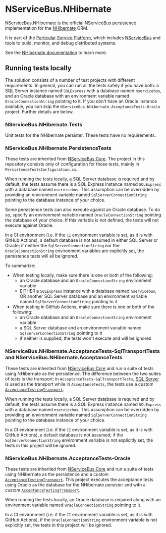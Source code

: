 # NServiceBus.NHibernate

NServiceBus.NHibernate is the official NServiceBus persistence implementation for the [NHibernate](http://nhibernate.info/) ORM.

It is part of the [Particular Service Platform](https://particular.net/service-platform), which includes [NServiceBus](https://particular.net/nservicebus) and tools to build, monitor, and debug distributed systems.

See the [NHibernate documentation](https://docs.particular.net/persistence/nhibernate/) to learn more.

## Running tests locally

The solution consists of a number of test projects with different requirements. In general, you can run all the tests safely if you have both: a SQL Server instance named `SQLExpress` with a database named `nservicebus`, and an Oracle database with an environment variable named `OracleConnectionString` pointing to it. If you don't have an Oracle instance available, you can skip the `NServiceBus.NHibernate.AcceptanceTests-Oracle` project. Further details are below.

### NServiceBus.NHibernate.Tests

Unit tests for the NHibernate persister. These tests have no requirements.

### NServiceBus.NHibernate.PersistenceTests

These tests are inherited from [NServiceBus Core](https://github.com/Particular/NServiceBus/tree/master/src/NServiceBus.PersistenceTests). The project in this repository consists only of configuration for those tests, mainly in `PersistenceTestsConfiguration.cs`.

When running the tests locally, a SQL Server database is required and by default, the tests assume there is a SQL Express instance named `SQLExpress` with a database named `nservicebus`. This assumption can be overridden by providing an environment variable named `SqlServerConnectionString` pointing to the database instance of your choice.

Some persistence tests can also execute against an Oracle database. To do so, specify an environment variable named `OracleConnectionString` pointing the database of your choice. If this variable is not defined, the tests will not execute against Oracle.

In a CI environment (i.e. if the `CI` environment variable is set, as it is with GitHub Actions), a default database is not assumed in either SQL Server or Oracle; if neither the `SqlServerConnectionString` nor the `OracleConnectionString` environment variables are explicitly set, the persistence tests will all be ignored.

To summarize:

* When testing locally, make sure there is one or both of the following:
  * an Oracle database and an `OracleConnectionString` environment variable
  * EITHER a `SQLExpress` instance with a database named `nservicebus`, OR another SQL Server database and an environment variable named `SqlServerConnectionString` pointing to it
* When testing in GitHub Actions, make sure there is one or both of the following:
  * an Oracle database and an `OracleConnectionString` environment variable
  * a SQL Server database and an environment variable named `SqlServerConnectionString` pointing to it
  * if neither is supplied, the tests won't execute and will be ignored

### NServiceBus.NHibernate.AcceptanceTests-SqlTransportTests and NServiceBus.NHibernate.AcceptanceTests

These tests are inherited from [NServiceBus Core](https://github.com/Particular/NServiceBus/tree/master/src/NServiceBus.AcceptanceTests) and run a suite of tests using NHibernate as the persistence. The difference between the two suites of tests is the transport: in `AcceptanceTests-SqlTransportTests`, [SQL Server](https://github.com/Particular/NServiceBus.sqlserver) is used as the transport while in `AcceptanceTests`, the tests use a custom [`AcceptanceTestingTransport`](https://github.com/Particular/NServiceBus/blob/master/src/NServiceBus.AcceptanceTesting/AcceptanceTestingTransport/AcceptanceTestingTransport.cs).

When running the tests locally, a SQL Server database is required and by default, the tests assume there is a SQL Express instance named `SQLExpress` with a database named `nservicebus`. This assumption can be overridden by providing an environment variable named `SqlServerConnectionString` pointing to the database instance of your choice.

In a CI environment (i.e. if the `CI` environment variable is set, as it is with GitHub Actions), a default database is not assumed; if the `SqlServerConnectionString` environment variable is not explicitly set, the tests in this project will be ignored.

### NServiceBus.NHibernate.AcceptanceTests-Oracle

These tests are inherited from [NServiceBus Core](https://github.com/Particular/NServiceBus/tree/master/src/NServiceBus.AcceptanceTests) and run a suite of tests using NHibernate as the persistence and a custom [`AcceptanceTestingTransport`](https://github.com/Particular/NServiceBus/blob/master/src/NServiceBus.AcceptanceTesting/AcceptanceTestingTransport/AcceptanceTestingTransport.cs). This project executes the acceptance tests using Oracle as the database for the NHibernate persister and with a custom [`AcceptanceTestingTransport`](https://github.com/Particular/NServiceBus/blob/master/src/NServiceBus.AcceptanceTesting/AcceptanceTestingTransport/AcceptanceTestingTransport.cs).

When running the tests locally, an Oracle database is required along with an environment variable named `OracleConnectionString` pointing to it.

In a CI environment (i.e. if the `CI` environment variable is set, as it is with GitHub Actions), if the `OracleConnectionString` environment variable is not explicitly set, the tests in this project will be ignored.
